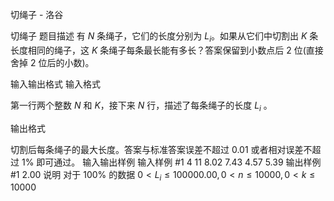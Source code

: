 



切绳子 - 洛谷














切绳子
题目描述
有 $N$ 条绳子，它们的长度分别为 $L_i$。如果从它们中切割出 $K$ 条长度相同的绳子，这 $K$ 条绳子每条最长能有多长？答案保留到小数点后 $2$ 位(直接舍掉 $2$ 位后的小数)。

输入输出格式
输入格式

第一行两个整数 $N$ 和 $K$，接下来 $N$ 行，描述了每条绳子的长度 $L_i$ 。

输出格式

切割后每条绳子的最大长度。答案与标准答案误差不超过 $0.01$ 或者相对误差不超过 $1\%$ 即可通过。
输入输出样例
输入样例 #1
4 11
8.02
7.43
4.57
5.39
输出样例 #1
2.00
说明
对于 $100\%$ 的数据 $0<L_i\leq 100000.00,0<n\leq 10000,0<k\leq 10000$







